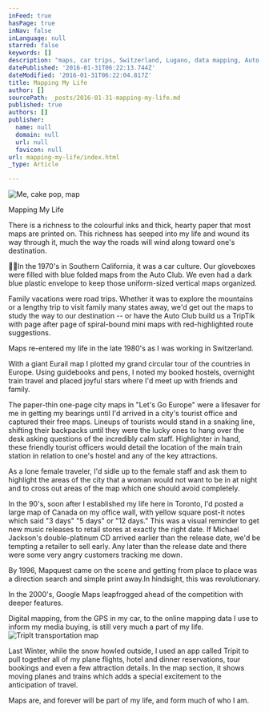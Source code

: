```yaml
---
inFeed: true
hasPage: true
inNav: false
inLanguage: null
starred: false
keywords: []
description: "maps, car trips, Switzerland, Lugano, data mapping, Auto Club, Southern California, family travel, lifetime, TripIt, Let's Go, Europe, Tourist Office, travel safety, female traveller"
datePublished: '2016-01-31T06:22:13.744Z'
dateModified: '2016-01-31T06:22:04.817Z'
title: Mapping My Life
author: []
sourcePath: _posts/2016-01-31-mapping-my-life.md
published: true
authors: []
publisher:
  name: null
  domain: null
  url: null
  favicon: null
url: mapping-my-life/index.html
_type: Article

---
```

![Me, cake pop, map](https://s3-us-west-2.amazonaws.com/the-grid-img/p/c6357d16ea7d0e519b4224403d8db3aca7439609.jpg)

Mapping My Life

There is a richness to the colourful inks and thick, hearty paper that most maps are printed on.  This richness has seeped into my life and
wound its way through it, much the way the roads will wind along toward one's
destination.

In the 1970's in Southern
California, it was a car culture. Our gloveboxes were filled with blue folded maps from the Auto Club. We even had a dark blue plastic envelope to
keep those uniform-sized vertical maps organized.

Family vacations were road
trips. Whether it was to explore the
mountains or a lengthy trip to visit family many states away, we'd get out the
maps to study the way to our destination -- or have the Auto Club build us a TripTik with page after page of spiral-bound mini maps with red-highlighted route
suggestions.

Maps re-entered my life in the late
1980's as I was working in Switzerland.

With a giant Eurail map I plotted my grand circular
tour of the countries in Europe. Using
guidebooks and pens, I noted my booked hostels, overnight train travel and
placed joyful stars where I'd meet up with friends and family.

The paper-thin one-page city maps
in "Let's Go Europe" were a lifesaver for me in getting my bearings until I'd
arrived in a city's tourist office and captured their free maps. Lineups of tourists would stand in a snaking
line, shifting their backpacks until they were the lucky ones to hang over the
desk asking questions of the incredibly calm staff. Highlighter in hand, these friendly tourist
officers would detail the location of the main train station in relation to
one's hostel and any of the key attractions.

As a lone female traveler, I'd
sidle up to the female staff and ask them to highlight the areas of the city
that a woman would not want to be in at night and to cross out areas of the map
which one should avoid completely.

In the 90's, soon after I
established my life here in Toronto, I'd posted a large map of Canada on my
office wall, with yellow square post-it notes which said "3 days" "5 days" or
"12 days." This was a visual reminder to get new
music releases to retail stores at exactly the right date. If Michael Jackson's double-platinum CD
arrived earlier than the release date, we'd be tempting a retailer to sell early. Any later than the release date and there
were some very angry customers tracking me down. 

By 1996, Mapquest came on the scene and getting from place to place was a direction search and
simple print away.In hindsight, this was revolutionary.

In the 2000's, Google Maps
leapfrogged ahead of the competition with deeper features.

Digital mapping, from the GPS in my car, to
the online mapping data I use to inform my media buying, is still very much a
part of my life.
![TripIt transportation map](https://s3-us-west-2.amazonaws.com/the-grid-img/p/6c07b6dfaffcf47cc0b082fb8050c95c9eb80112.jpg)

Last Winter, while the snow howled
outside, I used an app called Tripit to pull together all of my plane flights, hotel and dinner reservations, tour
bookings and even a few attraction details. In the map section, it shows moving planes and trains which adds a
special excitement to the anticipation of travel.

Maps are, and forever will be part of my
life, and form much of who I am.